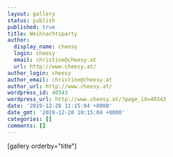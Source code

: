 ```yaml
---
layout: gallery
status: publish
published: true
title: Weihnachtsparty
author:
  display_name: cheesy
  login: cheesy
  email: christine@cheesy.at
  url: http://www.cheesy.at/
author_login: cheesy
author_email: christine@cheesy.at
author_url: http://www.cheesy.at/
wordpress_id: 40343
wordpress_url: http://www.cheesy.at/?page_id=40343
date: '2019-12-20 11:15:04 +0000'
date_gmt: '2019-12-20 10:15:04 +0000'
categories: []
comments: []
---
```

[gallery orderby="title"]
